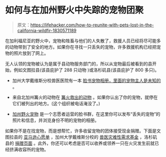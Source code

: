 # 如何与在加州野火中失踪的宠物团聚

> 原文：<https://lifehacker.com/how-to-reunite-with-pets-lost-in-the-california-wildfir-1830571189>

在加利福尼亚的野火中，宠物和牲畜与他们的人失散了，救援人员已经将尽可能多的动物带到了安全的地方。如果你在寻找一只丢失的宠物，许多救援机构已经把宠物的照片放到了网上。



无人认领的宠物被认为是属于县动物服务部门的，所以从宠物最后被看到的县开始，例如文图拉县(该县庇护了 288 只动物 )或洛杉矶县(该县庇护了 800 多只)。

*   加州大学戴维斯分校兽医医院有一本 [脸书宠物相册，里面的宠物主人是未知的](https://www.facebook.com/pg/UCDavisVetMed/photos/?tab=album&album_id=10156837838369031&__tn__=-UC-R) 。

*   来自北加州篝火的动物在 [篝火救出的动物](https://sites.google.com/view/campfirerescuedanimals/) 。如果你认出了你的宠物，就停在它们被列出的地方。(这个组织被电话淹没了。)
*   [加州野火宠物](https://www.facebook.com/CAfirepets/?ref=br_rs) 是一个志愿者运营的脸书群，在这里你可以发布“丢失的宠物”的照片和信息，并浏览身份不明的宠物的相册。

如果你不是在找宠物，而是想帮忙，许多收留宠物的团体接受现金捐赠。下面是文图拉县的 [亚马逊心愿单](http://www.vcas.us/AmazonWishlist) ，加州大学戴维斯分校的 [兽医灾难性需求基金](https://give.ucdavis.edu/go/firecare) ，洛杉矶县的 [捐赠页面](http://animalcare.lacounty.gov/donate/) 。此外，你还可以考虑是否可以收养或领养一只在火灾发生前就已经挤满收容所的宠物。
